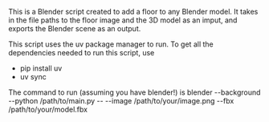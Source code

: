 This is a Blender script created to add a floor to any Blender model. It takes in the file paths to the floor image and the 3D model as an imput, and exports the Blender scene as an output.

This script uses the uv package manager to run. To get all the dependencies needed to run this script, use
- pip install uv
- uv sync

The command to run (assuming you have blender!) is
blender --background --python /path/to/main.py -- --image /path/to/your/image.png --fbx /path/to/your/model.fbx


